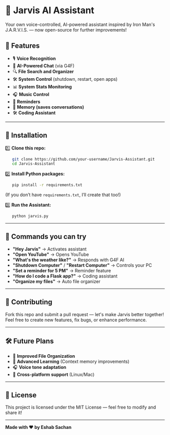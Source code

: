 # 🤖 Jarvis AI Assistant

Your own voice-controlled, AI-powered assistant inspired by Iron Man's J.A.R.V.I.S. — now open-source for further improvements!


## 🚀 Features

- 🎙️ **Voice Recognition**
- 💬 **AI-Powered Chat** (via G4F)
- 🔍 **File Search and Organizer**
- 🛠️ **System Control** (shutdown, restart, open apps)
- 📊 **System Stats Monitoring**
- 🎧 **Music Control**
- 🔔 **Reminders**
- 🧠 **Memory (saves conversations)**
- 🛠️ **Coding Assistant**

---

## 🔧 Installation

1️⃣ **Clone this repo:**
```bash
   git clone https://github.com/your-username/Jarvis-Assistant.git
   cd Jarvis-Assistant
```

2️⃣ **Install Python packages:**
```bash
   pip install -r requirements.txt
```
(If you don’t have `requirements.txt`, I’ll create that too!)

3️⃣ **Run the Assistant:**
```bash
   python jarvis.py
```

---

## 📌 Commands you can try

- **"Hey Jarvis"** → Activates assistant
- **"Open YouTube"** → Opens YouTube
- **"What's the weather like?"** → Responds with G4F AI
- **"Shutdown Computer"** / **"Restart Computer"** → Controls your PC
- **"Set a reminder for 5 PM"** → Reminder feature
- **"How do I code a Flask app?"** → Coding assistant
- **"Organize my files"** → Auto file organizer

---

## 🌟 Contributing

Fork this repo and submit a pull request — let's make Jarvis better together! Feel free to create new features, fix bugs, or enhance performance.

---

## 🛠️ Future Plans

- 📁 **Improved File Organization**
- 🎯 **Advanced Learning** (Context memory improvements)
- 🎧 **Voice tone adaptation**
- 📲 **Cross-platform support** (Linux/Mac)

---

## 📜 License

This project is licensed under the MIT License — feel free to modify and share it!

---

**Made with ❤️ by Eshab Sachan**

